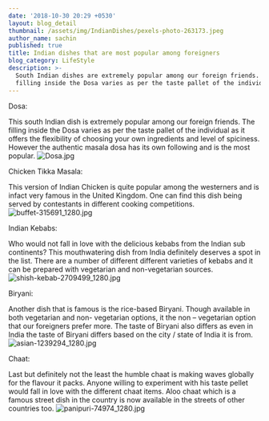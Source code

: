 ```yaml
---
date: '2018-10-30 20:29 +0530'
layout: blog_detail
thumbnail: /assets/img/IndianDishes/pexels-photo-263173.jpeg
author_name: sachin
published: true
title: Indian dishes that are most popular among foreigners
blog_category: LifeStyle
description: >-
  South Indian dishes are extremely popular among our foreign friends. The
  filling inside the Dosa varies as per the taste pallet of the individual ...
---
```

Dosa:

This south Indian dish is extremely popular among our foreign friends. The filling inside the Dosa varies as per the taste pallet of the individual as it offers the flexibility of choosing your own ingredients and level of spiciness. 
However the authentic masala dosa has its own following and is the most popular.
![Dosa.jpg]({{site.baseurl}}/assets/img/IndianDishes/Dosa.jpg)

Chicken Tikka Masala:

This version of Indian Chicken is quite popular among the westerners and is infact very famous in the United Kingdom. One can find this dish being served by contestants in different cooking competitions.
![buffet-315691_1280.jpg]({{site.baseurl}}/assets/img/IndianDishes/buffet-315691_1280.jpg)

Indian Kebabs:

Who would not fall in love with the delicious kebabs from the Indian sub continents? This mouthwatering dish from India definitely deserves a spot in the list. There are a number of different different varieties of kebabs and it can be prepared with vegetarian and non-vegetarian sources.
![shish-kebab-2709499_1280.jpg]({{site.baseurl}}/assets/img/IndianDishes/shish-kebab-2709499_1280.jpg)


Biryani:

Another dish that is famous is the rice-based Biryani. Though available in both vegetarian and non- vegetarian options, it the non – vegetarian option that our foreigners prefer more. The taste of Biryani also differs as even in India the taste of Biryani differs based on the city / state of India it is from.
![asian-1239294_1280.jpg]({{site.baseurl}}/assets/img/IndianDishes/asian-1239294_1280.jpg)

Chaat:

Last but definitely not the least the humble chaat is making waves globally for the flavour it packs. Anyone willing to experiment with his taste pellet would fall in love with the different chaat items. Aloo chaat which is a famous street dish in the country is now available in the streets of other countries too.
![panipuri-74974_1280.jpg]({{site.baseurl}}/assets/img/IndianDishes/panipuri-74974_1280.jpg)
